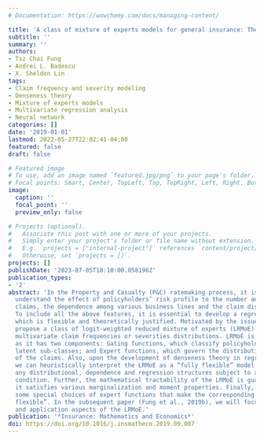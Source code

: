 ```yaml
---
# Documentation: https://wowchemy.com/docs/managing-content/

title: 'A class of mixture of experts models for general insurance: Theoretical developments'
subtitle: ''
summary: ''
authors:
- Tsz Chai Fung
- Andrei L. Badescu
- X. Sheldon Lin
tags:
- Claim frequency and severity modeling
- Denseness theory
- Mixture of experts models
- Multivariate regression analysis
- Neural network
categories: []
date: '2019-01-01'
lastmod: 2022-05-27T22:02:41-04:00
featured: false
draft: false

# Featured image
# To use, add an image named `featured.jpg/png` to your page's folder.
# Focal points: Smart, Center, TopLeft, Top, TopRight, Left, Right, BottomLeft, Bottom, BottomRight.
image:
  caption: ''
  focal_point: ''
  preview_only: false

# Projects (optional).
#   Associate this post with one or more of your projects.
#   Simply enter your project's folder or file name without extension.
#   E.g. `projects = ["internal-project"]` references `content/project/deep-learning/index.md`.
#   Otherwise, set `projects = []`.
projects: []
publishDate: '2023-07-05T18:10:00.058196Z'
publication_types:
- '2'
abstract: 'In the Property and Casualty (P&C) ratemaking process, it is critical to
  understand the effect of policyholders’ risk profile to the number and amount of
  claims, the dependence among various business lines and the claim distributions.
  To include all the above features, it is essential to develop a regression model
  which is flexible and theoretically justified. Motivated by the issues above, we
  propose a class of logit-weighted reduced mixture of experts (LRMoE) models for
  multivariate claim frequencies or severities distributions. LRMoE is interpretable,
  as it has two components: Gating functions, which classify policyholders into various
  latent sub-classes; and Expert functions, which govern the distributional properties
  of the claims. Also, upon the development of denseness theory in regression setting,
  we can heuristically interpret the LRMoE as a “fully flexible” model to capture
  any distributional, dependence and regression structures subject to a denseness
  condition. Further, the mathematical tractability of the LRMoE is guaranteed since
  it satisfies various marginalization and moment properties. Finally, we discuss
  some special choices of expert functions that make the corresponding LRMoE “fully
  flexible”. In the subsequent paper (Fung et al., 2019b), we will focus on the estimation
  and application aspects of the LRMoE.'
publication: '*Insurance: Mathematics and Economics*'
doi: https://doi.org/10.1016/j.insmatheco.2019.09.007
---
```

